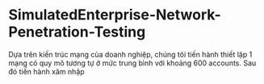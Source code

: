 # SimulatedEnterprise-Network-Penetration-Testing
Dựa trên kiến trúc mạng của doanh nghiệp, chúng tôi tiến hành thiết lập 1 mạng có quy mô tương tự ở mức trung bình với khoảng 600 accounts.
Sau đó tiến hành xâm nhập
